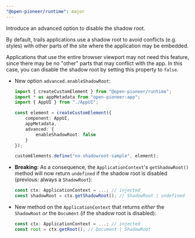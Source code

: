 ```yaml
---
"@open-pioneer/runtime": major
---
```


Introduce an advanced option to disable the shadow root.

By default, trails applications use a shadow root to avoid conflicts (e.g. styles) with other parts of the site where the application may be embedded.

Applications that use the entire browser viewport may not need this feature, since there may be no "other" parts that may conflict with the app. In this case, you can disable the shadow root by setting this property to `false`.

- New option `advanced.enableShadowRoot`:

    ```ts
    import { createCustomElement } from "@open-pioneer/runtime";
    import * as appMetadata from "open-pioneer:app";
    import { AppUI } from "./AppUI";

    const element = createCustomElement({
        component: AppUI,
        appMetadata,
        advanced: {
            enableShadowRoot: false
        }
    });

    customElements.define("no-shadowroot-sample", element);
    ```

- **Breaking:** As a consequence, the `ApplicationContext`'s `getShadowRoot()` method will now return `undefined` if the shadow root is disabled (previous: always a `ShadowRoot`):

    ```ts
    const ctx: ApplicationContext = ...; // injected
    const shadowRoot = ctx.getShadowRoot(); // ShadowRoot | undefined
    ```

- New method on the `ApplicationContext` that returns _either_ the `ShadowRoot` _or_ the `Document` (if the shadow root is disabled):

    ```ts
    const ctx: ApplicationContext = ...; // injected
    const root = ctx.getRoot(); // Document | ShadowRoot
    ```
